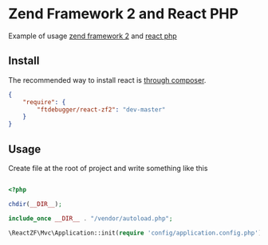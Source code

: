 # Zend Framework 2 and React PHP

Example of usage [zend framework 2](https://github.com/zendframework/zf2) and [react php](https://github.com/reactphp/react)

## Install

The recommended way to install react is [through composer](http://getcomposer.org).

```JSON
{
    "require": {
        "ftdebugger/react-zf2": "dev-master"
    }
}
```

## Usage

Create file at the root of project and write something like this

```PHP

<?php

chdir(__DIR__);

include_once __DIR__ . "/vendor/autoload.php";

\ReactZF\Mvc\Application::init(require 'config/application.config.php')->run();

```